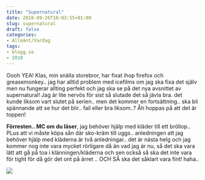 ```yaml
---
title: "Supernatural"
date: 2010-09-26T16:03:55+01:00
slug: supernatural
draft: false
categories:
- Allmänt/Vardag
tags:
- blogg.se
- 2010
---
```

Oooh YEA! Klas, min snälla storebror, har fixat ihop firefox och greasemonkey.. jag har alltid problem med icefilms om jag ska fixa det själv men nu fungerar allting perfekt och jag ska se på det nya avsnittet av supernatural! Jag är lite nervös för sist så slutade det så jävla bra. det kunde liksom vart slutet på serien.. men det kommer en fortsättning.. ska bli spännande att se hur det blir.. fail eller bra liksom..? Åh hoppas på att det är toppen!  
  
  
  
**Förresten.. MC om du läser**, jag behöver hjälp med kläder till ett bröllop.. PLus att vi måste köpa sån där sko-kräm till uggs.. anledningen att jag behöver hjälp med kläderna är två anledningar.. det är nästa helg och jag kommer nog inte vara mycket rörligare då än vad jag är nu, så det ska vara lätt att gå på toa i klänningen/kläderna och sen också så ska det inte vara för tight för då gör det ont på ärret .. OCH SÅ ska det såklart vara fint! haha..  
  
![](/assets/images/blogg.se/supernatural-promo_109279630.jpg)